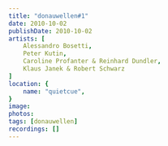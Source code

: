 ```yaml
---
title: "donauwellen#1"
date: 2010-10-02
publishDate: 2010-10-02
artists: [
    Alessandro Bosetti,
    Peter Kutin,
    Caroline Profanter & Reinhard Dundler,
    Klaus Janek & Robert Schwarz
]
location: {
    name: "quietcue",
}
image:
photos:
tags: [donauwellen]
recordings: []
---
```

